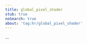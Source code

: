 ```yaml
---
title: global_pixel_shader
stub: true
noSearch: true
about: 'tag:hr/global_pixel_shader'
---
```

  ...
